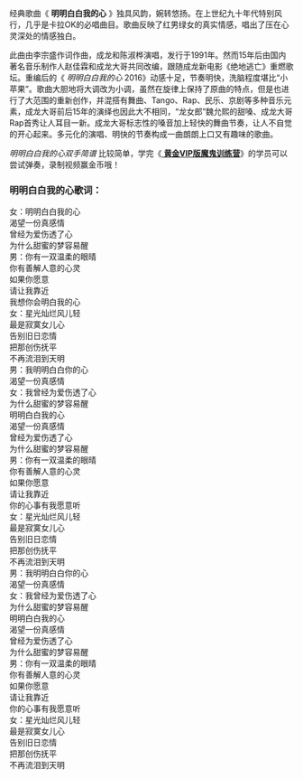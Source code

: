 

经典歌曲《 **明明白白我的心**
》独具风韵，婉转悠扬。在上世纪九十年代特别风行，几乎是卡拉OK的必唱曲目。歌曲反映了红男绿女的真实情感，唱出了压在心灵深处的情感独白。

此曲由李宗盛作词作曲，成龙和陈淑桦演唱，发行于1991年。然而15年后由国内著名音乐制作人赵佳霖和成龙大哥共同改编，跟随成龙新电影《绝地逃亡》重燃歌坛。重编后的《
_明明白白我的心_
2016》动感十足，节奏明快，洗脑程度堪比“小苹果”。歌曲大胆地将大调改为小调，虽然在旋律上保持了原曲的特点，但是也进行了大范围的重新创作，并混搭有舞曲、Tango、Rap、民乐、京剧等多种音乐元素，成龙大哥前后15年的演绎也因此大不相同，“龙女郎”魏允熙的甜嗓、成龙大哥Rap首秀让人耳目一新。成龙大哥标志性的嗓音加上轻快的舞曲节奏，让人不自觉的开心起来。多元化的演唱、明快的节奏构成一曲朗朗上口又有趣味的歌曲。

_明明白白我的心双手简谱_ 比较简单，学完《[
**黄金VIP版魔鬼训练营**](/sale-47-EOP魔鬼训练营黄金VIP版.html)》的学员可以尝试弹奏，录制视频赢金币哦！

### 明明白白我的心歌词：

女：明明白白我的心  
渴望一份真感情  
曾经为爱伤透了心  
为什么甜蜜的梦容易醒  
男：你有一双温柔的眼晴  
你有善解人意的心灵  
如果你愿意  
请让我靠近  
我想你会明白我的心  
女：星光灿烂风儿轻  
最是寂寞女儿心  
告别旧日恋情  
把那创伤抚平  
不再流泪到天明  
男：我明明白白你的心  
渴望一份真感情  
女：我曾经为爱伤透了心  
为什么甜蜜的梦容易醒  
明明白白我的心  
渴望一份真感情  
曾经为爱伤透了心  
为什么甜蜜的梦容易醒  
男：你有一双温柔的眼晴  
你有善解人意的心灵  
如果你愿意  
请让我靠近  
你的心事有我愿意听  
女：星光灿烂风儿轻  
最是寂寞女儿心  
告别旧日恋情  
把那创伤抚平  
不再流泪到天明  
男：我明明白白你的心  
渴望一份真感情  
女：我曾经为爱伤透了心  
为什么甜蜜的梦容易醒  
明明白白我的心  
渴望一份真感情  
曾经为爱伤透了心  
为什么甜蜜的梦容易醒  
男：你有一双温柔的眼晴  
你有善解人意的心灵  
如果你愿意  
请让我靠近  
你的心事有我愿意听  
女：星光灿烂风儿轻  
最是寂寞女儿心  
告别旧日恋情  
把那创伤抚平  
不再流泪到天明

